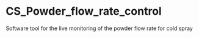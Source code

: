 # CS_Powder_flow_rate_control
Software tool for the live monitoring of the powder flow rate for cold spray
